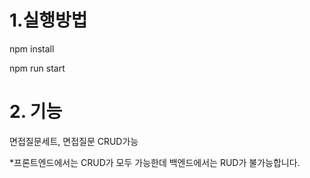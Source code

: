 # 1.실행방법

npm install

npm run start

# 2. 기능
면접질문세트, 면접질문 CRUD가능

*프론트엔드에서는 CRUD가 모두 가능한데 백엔드에서는 RUD가 불가능합니다.
